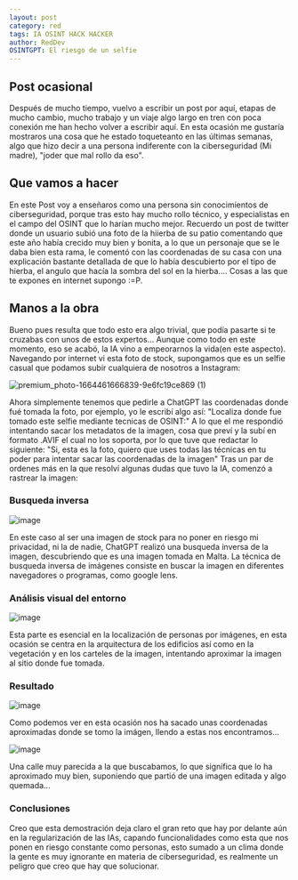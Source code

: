 ```yaml
---
layout: post
category: red
tags: IA OSINT HACK HACKER 
author: RedDev
OSINTGPT: El riesgo de un selfie
---
```


## Post ocasional
Después de mucho tiempo, vuelvo a escribir un post por aquí, etapas de mucho cambio, mucho trabajo y un viaje algo largo en tren con poca conexión me han hecho volver a escribir aquí.
En esta ocasión me gustaría mostraros una cosa que he estado toqueteanto en las últimas semanas, algo que hizo decir a una persona indiferente con la ciberseguridad (Mi madre), "joder que mal rollo da eso".

## Que vamos a hacer
En este Post voy a enseñaros como una persona sin conocimientos de ciberseguridad, porque tras esto hay mucho rollo técnico, y especialistas en el campo del OSINT que lo harían mucho mejor.
Recuerdo un post de twitter donde un usuario subió una foto de la hiierba de su patio comentando que este año había crecido muy bien y bonita, a lo que un personaje que se le daba bien esta rama, le comentó con las coordenadas de su casa con una explicación bastante detallada de que lo había descubierto por el tipo de hierba, el angulo que hacía la sombra del sol en la hierba.... Cosas a las que te expones en internet supongo :=P.

## Manos a la obra
Bueno pues resulta que todo esto era algo trivial, que podía pasarte si te cruzabas con unos de estos expertos... Aunque como todo en este momento, eso se acabó, la IA vino a empeorarnos la vida(en este aspecto).
Navegando por internet vi esta foto de stock, supongamos que es un selfie casual que podamos subir cualquiera de nosotros a Instagram:

![premium_photo-1664461666839-9e6fc19ce869 (1)](https://github.com/user-attachments/assets/4878095b-bcef-4503-82bf-50d5e55b8f3e)

Ahora simplemente tenemos que pedirle a ChatGPT las coordenadas donde fué tomada la foto, por ejemplo, yo le escribí algo así:
"Localiza donde fue tomado este selfie mediante tecnicas de OSINT:"
A lo que el me respondió intentando sacar los metadatos de la imagen, cosa que preví y la subí en formato .AVIF el cual no los soporta, por lo que tuve que redactar lo siguiente:
"Si, esta es la foto, quiero que uses todas las técnicas en tu poder para intentar sacar las coordenadas de la imagen"
Tras un par de ordenes más en la que resolví algunas dudas que tuvo la IA, comenzó a rastrear la imagen:

### Busqueda inversa

![image](https://github.com/user-attachments/assets/95a244e9-9745-43b8-ba7f-ee66e1c9db13)

En este caso al ser una imagen de stock para no poner en riesgo mi privacidad, ni la de nadie, ChatGPT realizó una busqueda inversa de la imagen, descubriendo que es una imagen tomada en Malta.
La técnica de busqueda inversa de imágenes consiste en buscar la imagen en diferentes navegadores o programas, como google lens.

### Análisis visual del entorno

![image](https://github.com/user-attachments/assets/a6040b4d-8ec1-4e03-821d-8b7f41fd55ad)

Esta parte es esencial en la localización de personas por imágenes, en esta ocasión se centra en la arquitectura de los edificios así como en la vegetación y en los carteles de la imagen, intentando aproximar la imagen al sitio donde fue tomada.

### Resultado

![image](https://github.com/user-attachments/assets/adb063a4-8bf6-4c55-95e4-0e52896d5218)

Como podemos ver en esta ocasión nos ha sacado unas coordenadas aproximadas donde se tomo la imágen, llendo a estas nos encontramos...

![image](https://github.com/user-attachments/assets/b0795a3d-51cf-4aef-b6fd-062daef5ee6f)

Una calle muy parecida a la que buscabamos, lo que significa que lo ha aproximado muy bien, suponiendo que partió de una imagen editada y algo quemada...

### Conclusiones

Creo que esta demostración deja claro el gran reto que hay por delante aún en la regularización de las IAs, capando funcionalidades como esta que nos ponen en riesgo constante como personas, esto sumado a un clima donde la gente es muy ignorante en materia de ciberseguridad, es realmente un peligro que creo que hay que solucionar.

